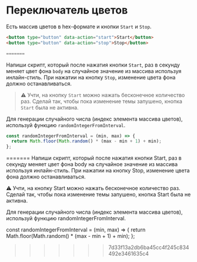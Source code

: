
# Переключатель цветов

Есть массив цветов в hex-формате и кнопки `Start` и `Stop`.

```html
<button type="button" data-action="start">Start</button>
<button type="button" data-action="stop">Stop</button>
```

```js
=======

```

Напиши скрипт, который после нажатия кнопки `Start`, раз в секунду меняет цвет
фона `body` на случайное значение из массива используя инлайн-стиль. При нажатии
на кнопку `Stop`, изменение цвета фона должно останавливаться.

> ⚠️ Учти, на кнопку `Start` можно нажать бесконечное количество раз. Сделай
> так, чтобы пока изменение темы запушено, кнопка `Start` была не активна.

Для генерации случайного числа (индекс элемента массива цветов), используй
функцию `randomIntegerFromInterval`.

```js
const randomIntegerFromInterval = (min, max) => {
  return Math.floor(Math.random() * (max - min + 1) + min);
};
```
=======
Напиши скрипт, который после нажатия кнопки Start, раз в секунду меняет цвет фона body на случайное значение из массива используя инлайн-стиль. При нажатии на кнопку Stop, изменение цвета фона должно останавливаться.

⚠️ Учти, на кнопку Start можно нажать бесконечное количество раз. Сделай так, чтобы пока изменение темы запушено, кнопка Start была не активна.

Для генерации случайного числа (индекс элемента массива цветов), используй функцию randomIntegerFromInterval.

const randomIntegerFromInterval = (min, max) => {
  return Math.floor(Math.random() * (max - min + 1) + min);
};
>>>>>>> 7d33f13a2db6ba45cc4f245c834492e3461635c4
